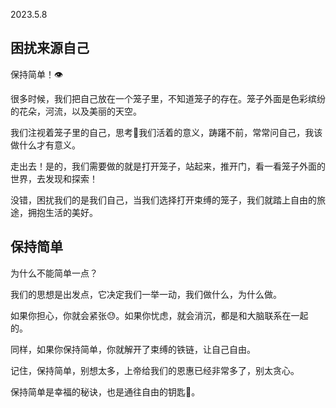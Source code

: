 2023.5.8

## 困扰来源自己

保持简单！👁

很多时候，我们把自己放在一个笼子里，不知道笼子的存在。笼子外面是色彩缤纷的花朵，河流，以及美丽的天空。

我们注视着笼子里的自己，思考🤔我们活着的意义，踌躇不前，常常问自己，我该做什么才有意义。

走出去！是的，我们需要做的就是打开笼子，站起来，推开门，看一看笼子外面的世界，去发现和探索！

没错，困扰我们的是我们自己，当我们选择打开束缚的笼子，我们就踏上自由的旅途，拥抱生活的美好。

## 保持简单

为什么不能简单一点？

我们的思想是出发点，它决定我们一举一动，我们做什么，为什么做。

如果你担心，你就会紧张😓。如果你忧虑，就会消沉，都是和大脑联系在一起的。

同样，如果你保持简单，你就解开了束缚的铁链，让自己自由。

记住，保持简单，别想太多，上帝给我们的恩惠已经非常多了，别太贪心。

保持简单是幸福的秘诀，也是通往自由的钥匙🔑。